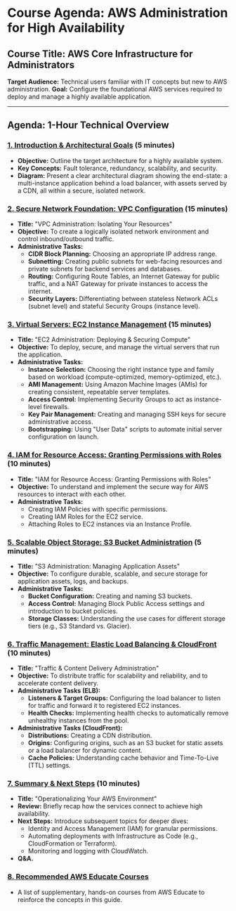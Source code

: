 # Course Agenda: AWS Administration for High Availability

## Course Title: AWS Core Infrastructure for Administrators
**Target Audience:** Technical users familiar with IT concepts but new to AWS administration.
**Goal:** Configure the foundational AWS services required to deploy and manage a highly available application.

---

## Agenda: 1-Hour Technical Overview

### [1. Introduction & Architectural Goals](./01_Introduction_and_Architecture.md) (5 minutes)
*   **Objective:** Outline the target architecture for a highly available system.
*   **Key Concepts:** Fault tolerance, redundancy, scalability, and security.
*   **Diagram:** Present a clear architectural diagram showing the end-state: a multi-instance application behind a load balancer, with assets served by a CDN, all within a secure, isolated network.

### [2. Secure Network Foundation: VPC Configuration](./02_VPC_Configuration.md) (15 minutes)
*   **Title:** "VPC Administration: Isolating Your Resources"
*   **Objective:** To create a logically isolated network environment and control inbound/outbound traffic.
*   **Administrative Tasks:**
    *   **CIDR Block Planning:** Choosing an appropriate IP address range.
    *   **Subnetting:** Creating public subnets for web-facing resources and private subnets for backend services and databases.
    *   **Routing:** Configuring Route Tables, an Internet Gateway for public traffic, and a NAT Gateway for private instances to access the internet.
    *   **Security Layers:** Differentiating between stateless Network ACLs (subnet level) and stateful Security Groups (instance level).

### [3. Virtual Servers: EC2 Instance Management](./03_EC2_Instance_Management.md) (15 minutes)
*   **Title:** "EC2 Administration: Deploying & Securing Compute"
*   **Objective:** To deploy, secure, and manage the virtual servers that run the application.
*   **Administrative Tasks:**
    *   **Instance Selection:** Choosing the right instance type and family based on workload (compute-optimized, memory-optimized, etc.).
    *   **AMI Management:** Using Amazon Machine Images (AMIs) for creating consistent, repeatable server templates.
    *   **Access Control:** Implementing Security Groups to act as instance-level firewalls.
    *   **Key Pair Management:** Creating and managing SSH keys for secure administrative access.
    *   **Bootstrapping:** Using "User Data" scripts to automate initial server configuration on launch.

### [4. IAM for Resource Access: Granting Permissions with Roles](./04_IAM_for_Resource_Access.md) (10 minutes)
*   **Title:** "IAM for Resource Access: Granting Permissions with Roles"
*   **Objective:** To understand and implement the secure way for AWS resources to interact with each other.
*   **Administrative Tasks:**
    *   Creating IAM Policies with specific permissions.
    *   Creating IAM Roles for the EC2 service.
    *   Attaching Roles to EC2 instances via an Instance Profile.

### [5. Scalable Object Storage: S3 Bucket Administration](./05_S3_Bucket_Administration.md) (5 minutes)
*   **Title:** "S3 Administration: Managing Application Assets"
*   **Objective:** To configure durable, scalable, and secure storage for application assets, logs, and backups.
*   **Administrative Tasks:**
    *   **Bucket Configuration:** Creating and naming S3 buckets.
    *   **Access Control:** Managing Block Public Access settings and introduction to bucket policies.
    *   **Storage Classes:** Understanding the use cases for different storage tiers (e.g., S3 Standard vs. Glacier).

### [6. Traffic Management: Elastic Load Balancing & CloudFront](./06_Traffic_Management.md) (10 minutes)
*   **Title:** "Traffic & Content Delivery Administration"
*   **Objective:** To distribute traffic for scalability and reliability, and to accelerate content delivery.
*   **Administrative Tasks (ELB):**
    *   **Listeners & Target Groups:** Configuring the load balancer to listen for traffic and forward it to registered EC2 instances.
    *   **Health Checks:** Implementing health checks to automatically remove unhealthy instances from the pool.
*   **Administrative Tasks (CloudFront):**
    *   **Distributions:** Creating a CDN distribution.
    *   **Origins:** Configuring origins, such as an S3 bucket for static assets or a load balancer for dynamic content.
    *   **Cache Policies:** Understanding cache behavior and Time-To-Live (TTL) settings.

### [7. Summary & Next Steps](./07_Summary_and_Next_Steps.md) (10 minutes)
*   **Title:** "Operationalizing Your AWS Environment"
*   **Review:** Briefly recap how the services connect to achieve high availability.
*   **Next Steps:** Introduce subsequent topics for deeper dives:
    *   Identity and Access Management (IAM) for granular permissions.
    *   Automating deployments with Infrastructure as Code (e.g., CloudFormation or Terraform).
    *   Monitoring and logging with CloudWatch.
*   **Q&A.**

### [8. Recommended AWS Educate Courses](./08_AWS_Educate_Courses.md)
*   A list of supplementary, hands-on courses from AWS Educate to reinforce the concepts in this guide.
